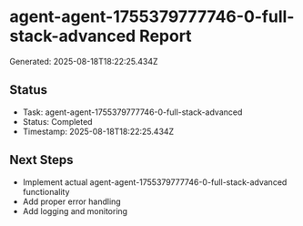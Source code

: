 # agent-agent-1755379777746-0-full-stack-advanced Report

Generated: 2025-08-18T18:22:25.434Z

## Status
- Task: agent-agent-1755379777746-0-full-stack-advanced
- Status: Completed
- Timestamp: 2025-08-18T18:22:25.434Z

## Next Steps
- Implement actual agent-agent-1755379777746-0-full-stack-advanced functionality
- Add proper error handling
- Add logging and monitoring
